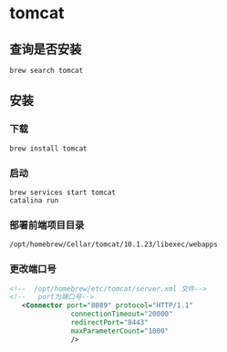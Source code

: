 # tomcat

## 查询是否安装

`brew search tomcat`

## 安装

### 下载

`brew install tomcat`

### 启动

`brew services start tomcat`  
`catalina run ` 

### 部署前端项目目录  
```
/opt/homebrew/Cellar/tomcat/10.1.23/libexec/webapps
```
### 更改端口号
```xml
<!--  /opt/homebrew/etc/tomcat/server.xml 文件-->
<!--   port为端口号-->
   <Connector port="8089" protocol="HTTP/1.1"
               connectionTimeout="20000"
               redirectPort="8443"
               maxParameterCount="1000"
               />
```